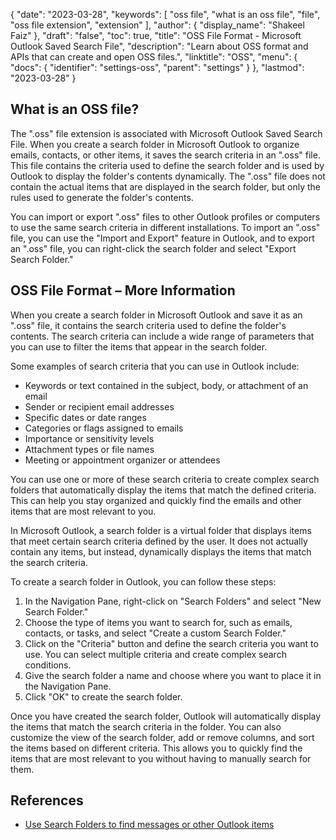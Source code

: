 {
  "date": "2023-03-28",
  "keywords": [
    "oss file",
    "what is an oss file",
    "file",
    "oss file extension",
    "extension"
  ],
  "author": {
    "display_name": "Shakeel Faiz"
  },
  "draft": "false",
  "toc": true,
  "title": "OSS File Format - Microsoft Outlook Saved Search File",
  "description": "Learn about OSS format and APIs that can create and open OSS files.",
  "linktitle": "OSS",
  "menu": {
    "docs": {
      "identifier": "settings-oss",
      "parent": "settings"
    }
  },
  "lastmod": "2023-03-28"
}

## What is an OSS file?

The ".oss" file extension is associated with Microsoft Outlook Saved Search File. When you create a search folder in Microsoft Outlook to organize emails, contacts, or other items, it saves the search criteria in an ".oss" file. This file contains the criteria used to define the search folder and is used by Outlook to display the folder's contents dynamically. The ".oss" file does not contain the actual items that are displayed in the search folder, but only the rules used to generate the folder's contents.

You can import or export ".oss" files to other Outlook profiles or computers to use the same search criteria in different installations. To import an ".oss" file, you can use the "Import and Export" feature in Outlook, and to export an ".oss" file, you can right-click the search folder and select "Export Search Folder."

## OSS File Format – More Information

When you create a search folder in Microsoft Outlook and save it as an ".oss" file, it contains the search criteria used to define the folder's contents. The search criteria can include a wide range of parameters that you can use to filter the items that appear in the search folder.

Some examples of search criteria that you can use in Outlook include:

- Keywords or text contained in the subject, body, or attachment of an email
- Sender or recipient email addresses
- Specific dates or date ranges
- Categories or flags assigned to emails
- Importance or sensitivity levels
- Attachment types or file names
- Meeting or appointment organizer or attendees

You can use one or more of these search criteria to create complex search folders that automatically display the items that match the defined criteria. This can help you stay organized and quickly find the emails and other items that are most relevant to you.

In Microsoft Outlook, a search folder is a virtual folder that displays items that meet certain search criteria defined by the user. It does not actually contain any items, but instead, dynamically displays the items that match the search criteria.

To create a search folder in Outlook, you can follow these steps:

1. In the Navigation Pane, right-click on "Search Folders" and select "New Search Folder."
2. Choose the type of items you want to search for, such as emails, contacts, or tasks, and select "Create a custom Search Folder."
3. Click on the "Criteria" button and define the search criteria you want to use. You can select multiple criteria and create complex search conditions.
4. Give the search folder a name and choose where you want to place it in the Navigation Pane.
5. Click "OK" to create the search folder.

Once you have created the search folder, Outlook will automatically display the items that match the search criteria in the folder. You can also customize the view of the search folder, add or remove columns, and sort the items based on different criteria. This allows you to quickly find the items that are most relevant to you without having to manually search for them.

## References
* [Use Search Folders to find messages or other Outlook items](https://support.microsoft.com/en-us/office/use-search-folders-to-find-messages-or-other-outlook-items-c1807038-01e4-475e-8869-0ccab0a56dc5)
